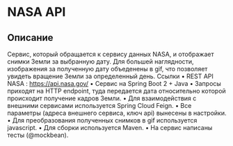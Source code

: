 # NASA API
## Описание
Cервис, который обращается к сервису данных NASA, и отображает снимки Земли за выбранную дату.
Для большей наглядности, изображения за полученную дату объеденены в gif, что позволяет увидеть вращение Земли за определенный день.
Ссылки
• REST API NASA : https://api.nasa.gov/
• Сервис на Spring Boot 2 + Java 
• Запросы приходят на HTTP endpoint, туда передается дата относительно которой происходит получение кадров Земли.
• Для взаимодействия с внешними сервисами используется Spring Cloud Feign.
• Все параметры (адреса внешнего сервиса, ключ api) вынесены в настройки.
• Для преобразования полученных снимков в gif используется javascript. 
• Для сборки используется Maven.
• На сервис написаны тесты  (@mockbean).
